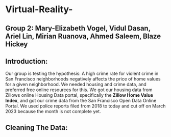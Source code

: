 # Virtual-Reality-

## Group 2: Mary-Elizabeth Vogel, Vidul Dasan, Ariel Lin, Mirian Ruanova, Ahmed Saleem, Blaze Hickey

## Introduction: 
Our group is testing the hypothesis: A high crime rate for violent crime in San Francisco neighborhoods negatively affects the price of home values for a given neighborhood.
We needed housing and crime data, and preferred free online resources for this. We got our housing data from Zillows online Housing Data portal, specifically the **Zillow Home Value Index**, and got our crime data from the San Francisco Open Data Online Portal. We used police reports filed from 2018 to today and cut off on March 2023 because the month is not complete yet. 

## Cleaning The Data: 
